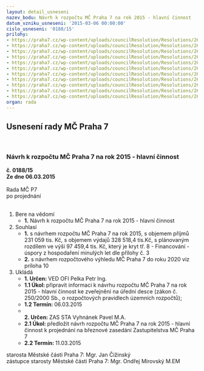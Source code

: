 ```yaml
---
layout: detail_usneseni
nazev_bodu: Návrh k rozpočtu MČ Praha 7 na rok 2015 - hlavní činnost
datum_vzniku_usneseni: '2015-03-06 00:00:00'
cislo_usneseni: '0188/15'
prilohy:
- https://praha7.cz/wp-content/uploads/councilResolution/Resolutions/26660/12-15-p1_-_d%c5%afvodov%c3%a1_zpr%c3%a1va_-_sr_2015.doc
- https://praha7.cz/wp-content/uploads/councilResolution/Resolutions/26660/12-15-p20001.pdf
- https://praha7.cz/wp-content/uploads/councilResolution/Resolutions/26660/12-15-p3.xls
- https://praha7.cz/wp-content/uploads/councilResolution/Resolutions/26660/12-15-p4.xls
- https://praha7.cz/wp-content/uploads/councilResolution/Resolutions/26660/12-15-p5.xls
- https://praha7.cz/wp-content/uploads/councilResolution/Resolutions/26660/12-15-p6.xls
- https://praha7.cz/wp-content/uploads/councilResolution/Resolutions/26660/12-15-p7.xls
- https://praha7.cz/wp-content/uploads/councilResolution/Resolutions/26660/12-15-p8_-__fondy_m%c4%8d_p7__2015.doc
- https://praha7.cz/wp-content/uploads/councilResolution/Resolutions/26660/12-15-p9.xls
- https://praha7.cz/wp-content/uploads/councilResolution/Resolutions/26660/12-15-p10.xls
- https://praha7.cz/wp-content/uploads/councilResolution/Resolutions/26660/12-15-zmc6.doc
organ: rada
---
```

<div id="ucUsn_pList" class="usn">
	<span><h2>Usnesení rady MČ Praha 7 </h2>
<br></span><div class="standBody">
<span><h3>Návrh k rozpočtu MČ Praha 7 na rok 2015 - hlavní činnost</h3></span><div class="center">
		<strong>č. 0188/15</strong><br>
	</div>
<div class="center">
		<strong>Ze dne 06.03.2015</strong><br><br>
	</div>Rada MČ P7<br> po projednání<br><br><ol>
<li>Bere na vědomí<ul><li>
<strong>1.</strong> Návrh k rozpočtu MČ Praha 7 na rok 2015 - hlavní činnost</li></ul>
</li>
<li>Souhlasí<ul>
<li>
<strong>1.</strong> s návrhem rozpočtu MČ Praha 7 na rok 2015, s objemem příjmů 231 059 tis. Kč, s objemem výdajů 328 518,4 tis.Kč, s plánovaným rozdílem ve výši 97 459,4 tis. Kč, který je kryt tř. 8 - Financování - úspory z hospodaření minulých let dle přílohy č. 3</li>
<li>
<strong>2.</strong> s návrhem rozpočtového výhledu MČ Praha 7 do roku 2020 viz príloha 10           </li>
</ul>
</li>
<li>Ukládá<ul>
<li>
<strong>1. Určen: </strong>VED OFI Pelka Petr Ing.</li>
<li>
<strong>1.1 Úkol: </strong>připravit informaci k návrhu rozpočtu MČ Praha 7 na rok 2015 - hlavní činnost ke zveřejnění na úřední desce (zákon  č. 250/2000 Sb.,  o rozpočtových pravidlech územních rozpočtů);</li>
<li>
<strong>1.2 Termín: </strong>06.03.2015</li>
<li>
<strong><br>2. Určen: </strong>ZAS STA Vyhnánek Pavel M.A.</li>
<li>
<strong>2.1 Úkol: </strong>předložit návrh rozpočtu MČ Praha 7 na rok 2015 - hlavní činnost  k projednání na březnové zasedání Zastupitelstva MČ Praha 7</li>
<li>
<strong>2.2 Termín: </strong>11.03.2015</li>
</ul>
</li>
</ol>starosta Městské části Praha 7: Mgr. Jan Čižinský<br>zástupce starosty Městské části Praha 7: Mgr. Ondřej Mirovský M.EM 
</div>
</div>